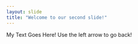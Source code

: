 ```yaml
---
layout: slide
title: "Welcome to our second slide!"
---
```

My Text Goes Here!
Use the left arrow to go back!
